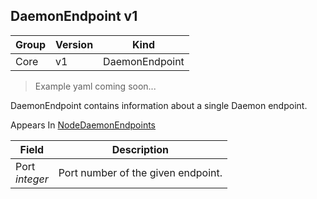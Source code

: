 ## DaemonEndpoint v1

Group        | Version     | Kind
------------ | ---------- | -----------
Core | v1 | DaemonEndpoint

> Example yaml coming soon...



DaemonEndpoint contains information about a single Daemon endpoint.

<aside class="notice">
Appears In  <a href="#nodedaemonendpoints-v1">NodeDaemonEndpoints</a> </aside>

Field        | Description
------------ | -----------
Port <br /> *integer* | Port number of the given endpoint.

